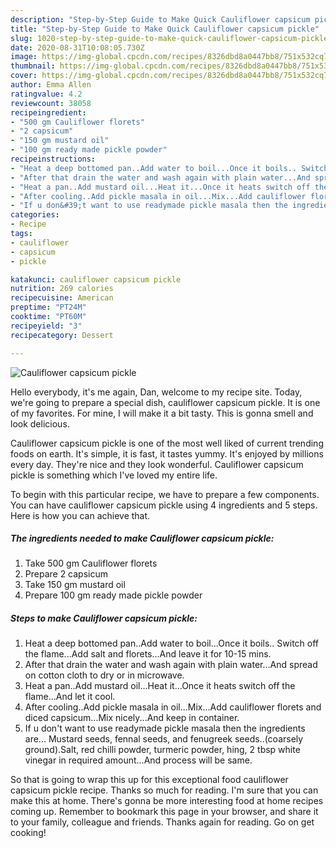 ```yaml
---
description: "Step-by-Step Guide to Make Quick Cauliflower capsicum pickle"
title: "Step-by-Step Guide to Make Quick Cauliflower capsicum pickle"
slug: 1020-step-by-step-guide-to-make-quick-cauliflower-capsicum-pickle
date: 2020-08-31T10:08:05.730Z
image: https://img-global.cpcdn.com/recipes/8326dbd8a0447bb8/751x532cq70/cauliflower-capsicum-pickle-recipe-main-photo.jpg
thumbnail: https://img-global.cpcdn.com/recipes/8326dbd8a0447bb8/751x532cq70/cauliflower-capsicum-pickle-recipe-main-photo.jpg
cover: https://img-global.cpcdn.com/recipes/8326dbd8a0447bb8/751x532cq70/cauliflower-capsicum-pickle-recipe-main-photo.jpg
author: Emma Allen
ratingvalue: 4.2
reviewcount: 38058
recipeingredient:
- "500 gm Cauliflower florets"
- "2 capsicum"
- "150 gm mustard oil"
- "100 gm ready made pickle powder"
recipeinstructions:
- "Heat a deep bottomed pan..Add water to boil...Once it boils.. Switch off the flame...Add salt and florets...And leave it for 10-15 mins."
- "After that drain the water and wash again with plain water...And spread on cotton cloth to dry or in microwave."
- "Heat a pan..Add mustard oil...Heat it...Once it heats switch off the flame...And let it cool."
- "After cooling..Add pickle masala in oil...Mix...Add cauliflower florets and diced capsicum...Mix nicely...And keep in container."
- "If u don&#39;t want to use readymade pickle masala then the ingredients are... Mustard seeds, fennal seeds, and fenugreek seeds..(coarsely ground).Salt, red chilli powder, turmeric powder, hing, 2 tbsp white vinegar in required amount...And process will be same."
categories:
- Recipe
tags:
- cauliflower
- capsicum
- pickle

katakunci: cauliflower capsicum pickle 
nutrition: 269 calories
recipecuisine: American
preptime: "PT24M"
cooktime: "PT60M"
recipeyield: "3"
recipecategory: Dessert

---
```



![Cauliflower capsicum pickle](https://img-global.cpcdn.com/recipes/8326dbd8a0447bb8/751x532cq70/cauliflower-capsicum-pickle-recipe-main-photo.jpg)

Hello everybody, it's me again, Dan, welcome to my recipe site. Today, we're going to prepare a special dish, cauliflower capsicum pickle. It is one of my favorites. For mine, I will make it a bit tasty. This is gonna smell and look delicious.

Cauliflower capsicum pickle is one of the most well liked of current trending foods on earth. It's simple, it is fast, it tastes yummy. It's enjoyed by millions every day. They're nice and they look wonderful. Cauliflower capsicum pickle is something which I've loved my entire life.




To begin with this particular recipe, we have to prepare a few components. You can have cauliflower capsicum pickle using 4 ingredients and 5 steps. Here is how you can achieve that.

<!--inarticleads1-->

##### The ingredients needed to make Cauliflower capsicum pickle:

1. Take 500 gm Cauliflower florets
1. Prepare 2 capsicum
1. Take 150 gm mustard oil
1. Prepare 100 gm ready made pickle powder




<!--inarticleads2-->

##### Steps to make Cauliflower capsicum pickle:

1. Heat a deep bottomed pan..Add water to boil...Once it boils.. Switch off the flame...Add salt and florets...And leave it for 10-15 mins.
1. After that drain the water and wash again with plain water...And spread on cotton cloth to dry or in microwave.
1. Heat a pan..Add mustard oil...Heat it...Once it heats switch off the flame...And let it cool.
1. After cooling..Add pickle masala in oil...Mix...Add cauliflower florets and diced capsicum...Mix nicely...And keep in container.
1. If u don&#39;t want to use readymade pickle masala then the ingredients are... Mustard seeds, fennal seeds, and fenugreek seeds..(coarsely ground).Salt, red chilli powder, turmeric powder, hing, 2 tbsp white vinegar in required amount...And process will be same.




So that is going to wrap this up for this exceptional food cauliflower capsicum pickle recipe. Thanks so much for reading. I'm sure that you can make this at home. There's gonna be more interesting food at home recipes coming up. Remember to bookmark this page in your browser, and share it to your family, colleague and friends. Thanks again for reading. Go on get cooking!
